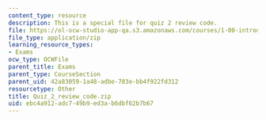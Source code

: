 ```yaml
---
content_type: resource
description: This is a special file for quiz 2 review code.
file: https://ol-ocw-studio-app-qa.s3.amazonaws.com/courses/1-00-introduction-to-computers-and-engineering-problem-solving-spring-2012/ebc4a912adc749b9ed3ab6dbf62b7b67_Quiz_2_review_code.zip
file_type: application/zip
learning_resource_types:
- Exams
ocw_type: OCWFile
parent_title: Exams
parent_type: CourseSection
parent_uid: 42a83059-1a48-adbe-783e-bb4f922fd312
resourcetype: Other
title: Quiz_2_review_code.zip
uid: ebc4a912-adc7-49b9-ed3a-b6dbf62b7b67
---
```

